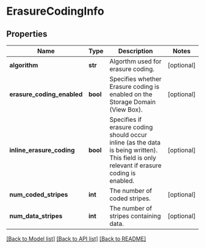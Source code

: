 # ErasureCodingInfo

## Properties
Name | Type | Description | Notes
------------ | ------------- | ------------- | -------------
**algorithm** | **str** | Algorthm used for erasure coding. | [optional] 
**erasure_coding_enabled** | **bool** | Specifies whether Erasure coding is enabled on the Storage Domain (View Box). | [optional] 
**inline_erasure_coding** | **bool** | Specifies if erasure coding should occur inline (as the data is being written). This field is only relevant if erasure coding is enabled. | [optional] 
**num_coded_stripes** | **int** | The number of coded stripes. | [optional] 
**num_data_stripes** | **int** | The number of stripes containing data. | [optional] 

[[Back to Model list]](../README.md#documentation-for-models) [[Back to API list]](../README.md#documentation-for-api-endpoints) [[Back to README]](../README.md)


